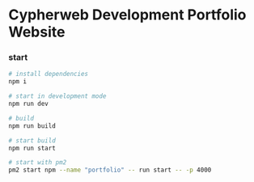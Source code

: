 # Cypherweb Development Portfolio Website


### start

```bash
# install dependencies
npm i 

# start in development mode
npm run dev 

# build
npm run build

# start build
npm run start

# start with pm2
pm2 start npm --name "portfolio" -- run start -- -p 4000
```